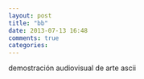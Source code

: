 ```yaml
---
layout: post
title: "bb"
date: 2013-07-13 16:48
comments: true
categories: 
---
```

demostración audiovisual de arte ascii

